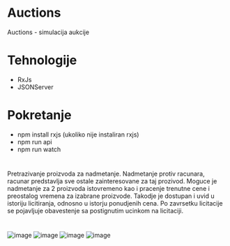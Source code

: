 # Auctions
Auctions - simulacija aukcije
# Tehnologije
- RxJs
- JSONServer
# Pokretanje
- npm install rxjs (ukoliko nije instaliran rxjs)
- npm run api
- npm run watch
#
Pretrazivanje proizvoda za nadmetanje. Nadmetanje protiv racunara, racunar predstavlja sve ostale zainteresovane za taj prozivod. Moguce je nadmetanje za 2 proizvoda istovremeno kao i pracenje trenutne cene i preostalog vremena za izabrane proizvode. Takodje je dostupan i uvid u istoriju licitiranja, odnosno u istorju ponudjenih cena. Po zavrsetku licitacije se pojavljuje obavestenje sa postignutim ucinkom na licitaciji.
#
![image](https://github.com/predrag01/Auctions/assets/130685007/77514b7d-3768-48f4-8a4e-a44692b2eeb5)
![image](https://github.com/predrag01/Auctions/assets/130685007/00432ad8-c560-427e-8a67-fd3d9b86f44d)
![image](https://github.com/predrag01/Auctions/assets/130685007/a8fa653c-06ea-46de-8bc0-dc75b99e8f41)
![image](https://github.com/predrag01/Auctions/assets/130685007/c8415304-9099-4236-a09e-5fceb799d3cd)
